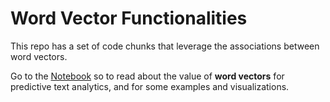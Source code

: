 # Word Vector Functionalities
This repo has a set of code chunks that leverage the associations between word vectors.

Go to the [Notebook](https://github.com/LiorGazit/Word_Vector_Functionalities/blob/master/word_vector_functionalities.ipynb) so to read about the value of **word vectors** for predictive text analytics, and for some examples and visualizations.   
